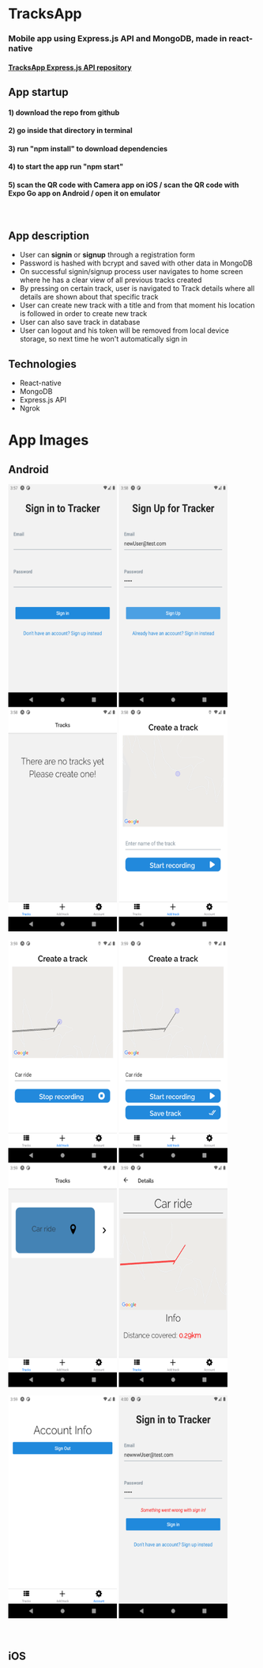 # TracksApp 

### Mobile app using Express.js API and MongoDB, made in react-native
#### [TracksApp Express.js API repository](https://github.com/Denis-Tojaga/TrackApp_API)

## App startup

#### 1) download the repo from github 
#### 2) go inside that directory in terminal 
#### 3) run "npm install" to download dependencies 
#### 4) to start the app run "npm start"
#### 5) scan the QR code with Camera app on iOS / scan the QR code with Expo Go app on Android / open it on emulator 

<br />

## App description
- User can <b>signin</b> or <b>signup</b> through a registration form
- Password is hashed with bcrypt and saved with other data in MongoDB 
- On successful signin/signup process user navigates to home screen where he has a clear view of all previous tracks created
- By pressing on certain track, user is navigated to Track details where all details are shown about that specific track
- User can create new track with a title and from that moment his location is followed in order to create new track
- User can also save track in database 
- User can logout and his token will be removed from local device storage, so next time he won't automatically sign in


## Technologies 

- React-native
- MongoDB
- Express.js API
- Ngrok



# App Images

## Android 

<img src="assets/AppImages/image1.png" width="220" height="450">  <img src="assets/AppImages/image2.png" width="220" height="450">
<img src="assets/AppImages/image3.png" width="220" height="450">  <img src="assets/AppImages/image4.png" width="220" height="450">    

<img src="assets/AppImages/image5.png" width="220" height="450">  <img src="assets/AppImages/image6.png" width="220" height="450">    
<img src="assets/AppImages/image7.png" width="220" height="450">  <img src="assets/AppImages/image8.png" width="220" height="450">  

<img src="assets/AppImages/image9.png" width="220" height="450">  <img src="assets/AppImages/image10.png" width="220" height="450">   

<br />

## iOS




